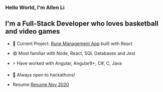 ### Hello World, I'm Allen Li

## I'm a Full-Stack Developer who loves basketball and video games

* 🔭 Current Project: [Rune Management App](https://github.com/AllenLiDev/dashboard-app) built with React
* 😄 Most familiar with Node, React, SQL Databases and Jest
* ⚡ Have worked with Angular, Angular9+, C#, C, Java
* 💬 Always open to hackathons!

* Resume [Resume Nov 2020](https://github.com/AllenLiDev/AllenLiDev/blob/main/Allen_LHL_Resume_2020.pdf)
